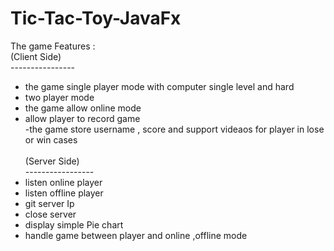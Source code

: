 # Tic-Tac-Toy-JavaFx<br>
The game Features : <br>
(Client Side)<br>
----------------<br>
- the game single player mode with computer single level and hard<br>
- two player mode <br>
- the game allow online mode<br>
- allow player to record game <br>
-the game store username , score and support videaos for player in lose or win cases <br><br>
(Server Side)<br>
-----------------<br>
 - listen online player<br>
 - listen offline player <br>
 - git server Ip <br>
 - close server<br>
 - display simple Pie chart <br>
 - handle game between player and online ,offline mode<br>
 
